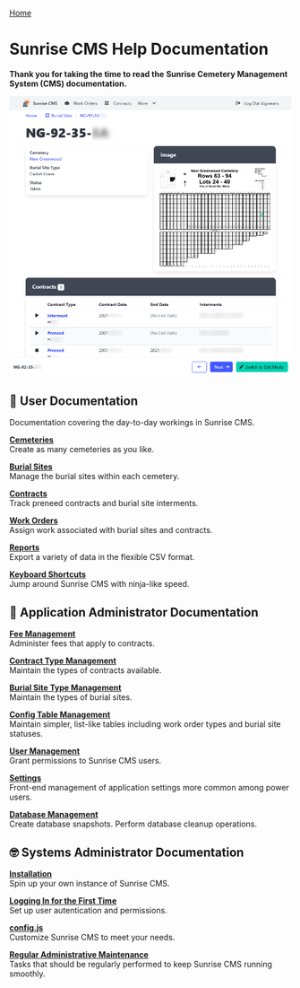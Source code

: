 [Home](https://cityssm.github.io/sunrise-cms/)

# Sunrise CMS Help Documentation

**Thank you for taking the time to read the**
**Sunrise Cemetery Management System (CMS) documentation.**

![Burial Site View](./images/burialSite-view.png)

## 👩 User Documentation

Documentation covering the day-to-day workings in Sunrise CMS.

[**Cemeteries**](./cemeteries.md)<br />
Create as many cemeteries as you like.

[**Burial Sites**](./burialSites.md)<br />
Manage the burial sites within each cemetery.

[**Contracts**](./contracts.md)<br />
Track preneed contracts and burial site interments.

[**Work Orders**](./workOrders.md)<br />
Assign work associated with burial sites and contracts.

[**Reports**](./reports.md)<br />
Export a variety of data in the flexible CSV format.

[**Keyboard Shortcuts**](./shortcuts.md)<br />
Jump around Sunrise CMS with ninja-like speed.

## 💼 Application Administrator Documentation

[**Fee Management**](./feeManagement.md)<br />
Administer fees that apply to contracts.

[**Contract Type Management**](./contractTypeManagement.md)<br />
Maintain the types of contracts available.

[**Burial Site Type Management**](./burialSiteTypeManagement.md)<br />
Maintain the types of burial sites.

[**Config Table Management**](./configTableManagement.md)<br />
Maintain simpler, list-like tables including work order types and burial site statuses.

[**User Management**](./userManagement.md)<br />
Grant permissions to Sunrise CMS users.

[**Settings**](./settings.md)<br />
Front-end management of application settings more common among power users.

[**Database Management**](./databaseManagement.md)<br />
Create database snapshots. Perform database cleanup operations.

## 🤓 Systems Administrator Documentation

[**Installation**](./installation.md)<br />
Spin up your own instance of Sunrise CMS.

[**Logging In for the First Time**](./firstLogIn.md)<br />
Set up user autentication and permissions.

[**config.js**](./configJs.md)<br />
Customize Sunrise CMS to meet your needs.

[**Regular Administrative Maintenance**](./regularAdminMaintenance.md)<br />
Tasks that should be regularly performed to keep Sunrise CMS running smoothly.
